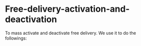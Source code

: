 # Free-delivery-activation-and-deactivation
To mass activate and deactivate free delivery. We use it to do the followings:
